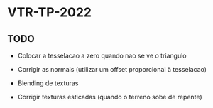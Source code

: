 # VTR-TP-2022

## TODO

- Colocar a tesselacao a zero quando nao se ve o triangulo

- Corrigir as normais (utilizar um offset proporcional à tesselacao)

- Blending de texturas
- Corrigir texturas esticadas (quando o terreno sobe de repente)